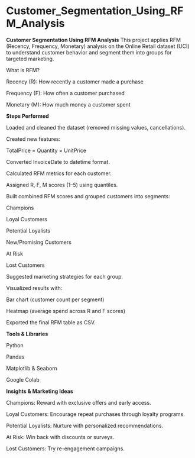 # Customer_Segmentation_Using_RFM_Analysis

**Customer Segmentation Using RFM Analysis**
This project applies RFM (Recency, Frequency, Monetary) analysis on the Online Retail dataset (UCI)
to understand customer behavior and segment them into groups for targeted marketing.

 What is RFM?

Recency (R): How recently a customer made a purchase

Frequency (F): How often a customer purchased

Monetary (M): How much money a customer spent

**Steps Performed**

Loaded and cleaned the dataset (removed missing values, cancellations).

Created new features:

TotalPrice = Quantity × UnitPrice

Converted InvoiceDate to datetime format.

Calculated RFM metrics for each customer.

Assigned R, F, M scores (1–5) using quantiles.

Built combined RFM scores and grouped customers into segments:

Champions

Loyal Customers

Potential Loyalists

New/Promising Customers

At Risk

Lost Customers

Suggested marketing strategies for each group.

Visualized results with:

Bar chart (customer count per segment)

Heatmap (average spend across R and F scores)

Exported the final RFM table as CSV.

**Tools & Libraries**

Python

Pandas

Matplotlib & Seaborn

Google Colab

**Insights & Marketing Ideas**

Champions: Reward with exclusive offers and early access.

Loyal Customers: Encourage repeat purchases through loyalty programs.

Potential Loyalists: Nurture with personalized recommendations.

At Risk: Win back with discounts or surveys.

Lost Customers: Try re-engagement campaigns.
